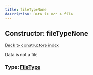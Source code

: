 ```yaml
---
title: fileTypeNone
description: Data is not a file
---
```

## Constructor: fileTypeNone  
[Back to constructors index](index.md)



Data is not a file




### Type: [FileType](../types/FileType.md)


